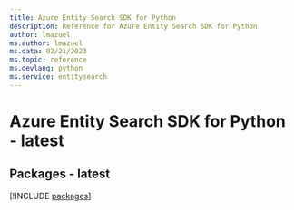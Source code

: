 ```yaml
---
title: Azure Entity Search SDK for Python
description: Reference for Azure Entity Search SDK for Python
author: lmazuel
ms.author: lmazuel
ms.data: 02/21/2023
ms.topic: reference
ms.devlang: python
ms.service: entitysearch
---
```

# Azure Entity Search SDK for Python - latest
## Packages - latest
[!INCLUDE [packages](entity-search-index.md)]